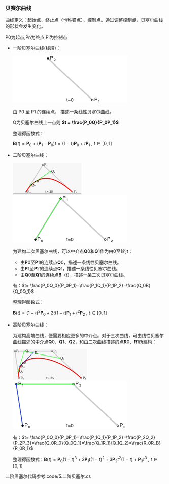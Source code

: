 ### 贝赛尔曲线

曲线定义：起始点、终止点（也称锚点）、控制点。通过调整控制点，贝塞尔曲线的形状会发生变化。

P0为起点,Pn为终点,Pi为控制点

* 一阶贝塞尔曲线(线段)：

  ![](pic/17.gif)

  由 P0 至 P1 的连续点， 描述一条线性贝塞尔曲线。

  Q为贝塞尔曲线上一点则 **$t = \frac{P_0Q}{P_0P_1}$**

  整理得函数式：

  $\mathbf{B}(t)=\mathbf{P}_0 + (\mathbf{P}_1-\mathbf{P}_0)t=(1-t)\mathbf{P}_0 + t\mathbf{P}_1 \mbox{ , } t \in [0,1]$

* 二阶贝塞尔曲线：

  <img src="pic/19.png" style="zoom:33%;" />![](pic/18.gif)

  

  为建构二次贝塞尔曲线，可以中介点**Q**0和**Q**1作为由0至1的*t*：

  - 由**P**0至**P**1的连续点**Q**0，描述一条线性贝塞尔曲线。
  - 由**P**1至**P**2的连续点**Q**1，描述一条线性贝塞尔曲线。
  - 由**Q**0至**Q**1的连续点**B**（*t*），描述一条二次贝塞尔曲线。

  有：$t= \frac{P_0Q_0}{P_0P_1}=\frac{P_1Q_1}{P_1P_2}=\frac{Q_0B}{Q_0Q_1}$

  整理得函数式：

  $\mathbf{B}(t) = (1 - t)^{2}\mathbf{P}_0 + 2t(1 - t)\mathbf{P}_1 + t^{2}\mathbf{P}_2 \mbox{ , } t \in [0,1]$

* 高阶贝塞尔曲线：

  为建构高端曲线，便需要相应更多的中介点。对于三次曲线，可由线性贝塞尔曲线描述的中介点**Q**0、**Q**1、**Q**2，和由二次曲线描述的点**R**0、**R**1所建构：

  <img src="pic/20.png" style="zoom: 33%;" />![](pic/21.gif)

  有：$t= \frac{P_0Q_0}{P_0P_1}=\frac{P_1Q_1}{P_1P_2}=\frac{P_2Q_2}{P_2P_3}=\frac{Q_0R_0}{Q_0Q_1}=\frac{Q_1R_1}{Q_1Q_2}=\frac{R_0R_B}{R_0R_1}$

  整理得函数式：$\mathbf{B}(t)=\mathbf{P}_0(1-t)^3+3\mathbf{P}_1t(1-t)^2+3\mathbf{P}_2t^2(1-t)+\mathbf{P}_3t^3 \mbox{ , } t \in [0,1]$

二阶贝塞尔代码参考:code/5.二阶贝塞尔.cs
